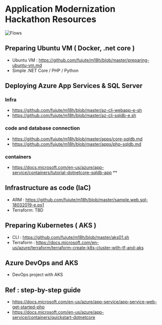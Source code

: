 # Application Modernization Hackathon Resources
![Flows](https://github.com/fujute/m18h/blob/master/imgs/lab-flows.png)
## Preparing Ubuntu VM ( Docker, .net core )
* Ubuntu VM : https://github.com/fujute/m18h/blob/master/preparing-ubuntu-vm.md
* Simple .NET Core / PHP / Python
## Deploying Azure App Services & SQL Server
###  Infra
* https://github.com/fujute/m18h/blob/master/az-cli-webapp-e-sh
* https://github.com/fujute/m18h/blob/master/az-cli-sqldb-e.sh
### code and database connection
* https://github.com/fujute/m18h/blob/master/apps/core-sqldb.md
* https://github.com/fujute/m18h/blob/master/apps/php-sqldb.md
### containers
* https://docs.microsoft.com/en-us/azure/app-service/containers/tutorial-dotnetcore-sqldb-app **

## Infrastructure as code (IaC) 
* ARM : https://github.com/fujute/m18h/blob/master/sample.web.sql-18032019-e.ps1
* Terraform: TBD
## Preparing Kubernetes ( AKS )
* CLI : https://github.com/fujute/m18h/blob/master/aks01.sh
* Terraform : https://docs.microsoft.com/en-us/azure/terraform/terraform-create-k8s-cluster-with-tf-and-aks
## Azure DevOps and AKS
* DevOps project with AKS

## Ref : step-by-step guide
* https://docs.microsoft.com/en-us/azure/app-service/app-service-web-get-started-php
* https://docs.microsoft.com/en-us/azure/app-service/containers/quickstart-dotnetcore 
